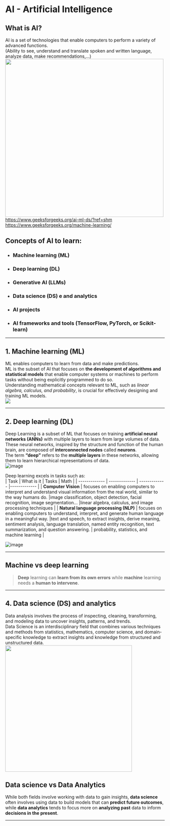 # AI - Artificial Intelligence
## What is AI?
AI is a set of technologies that enable computers to perform a variety of advanced functions.  
(Ability to see, understand and translate spoken and written language, analyze data, make recommendations,...)
<img width="500" src="https://github.com/user-attachments/assets/33698a58-cf3e-416f-8f9a-9e6394e24b05">  
https://www.geeksforgeeks.org/ai-ml-ds/?ref=shm  
https://www.geeksforgeeks.org/machine-learning/  
## Concepts of AI to learn:
- ### Machine learning (ML)
- ### Deep learning (DL)
- ### Generative AI (LLMs)
- ### Data science (DS) e and analytics
- ### AI projects
- ### AI frameworks and tools (TensorFlow, PyTorch, or Scikit-learn)
------
## 1. Machine learning (ML)
ML enables computers to learn from data and make predictions.   
ML is the subset of AI that focuses on **the development of algorithms and statistical models** that enable computer systems or machines to perform tasks without being explicitly programmed to do so.  
Understanding mathematical concepts relevant to ML, such as *linear algebra, calculus, and probability*, is crucial for effectively designing and training ML models.   
<img src="https://github.com/user-attachments/assets/5eb12742-e9c8-40d2-9352-82db06ba49b2">  


------
## 2. Deep learning (DL)
Deep Learning is a subset of ML that focuses on training **artificial neural networks (ANNs)** with multiple layers to learn from large volumes of data.  
These neural networks, inspired by the structure and function of the human brain, are composed of **interconnected nodes** called **neurons**.  
The term **“deep”** refers to the **multiple layers** in these networks, allowing them to learn hierarchical representations of data.  
![image](https://github.com/user-attachments/assets/652aa89c-ab71-4614-b5c9-eff4aad4bb6c)  

Deep learning excels in tasks such as:  
| Task  | What is it | Tasks | Math | 
| ------------- | ------------- | ------------- |------------- |
| **Computer Vision**  | focuses on enabling computers to interpret and understand visual information from the real world, similar to the way humans do.   |image classification, object detection, facial recognition, image segmentation...   |linear algebra, calculus, and image processing techniques    |
| **Natural language processing (NLP)**  |  focuses on enabling computers to understand, interpret, and generate human language in a meaningful way.   |text and speech, to extract insights, derive meaning, sentiment analysis, language translation, named entity recognition, text summarization, and question answering.    |  probability, statistics, and machine learning    |

![image](https://github.com/user-attachments/assets/92a2ddb6-a36c-485c-867b-2810e885dd17)

------
## Machine vs deep learning
> **Deep** learning can **learn from its own errors** while **machine** learning needs a **human to intervene**.
------
## 4. Data science (DS) and analytics
Data analysis involves the process of inspecting, cleaning, transforming, and modeling data to uncover insights, patterns, and trends.  
Data Science is an interdisciplinary field that combines various techniques and methods from statistics, mathematics, computer science, and domain-specific knowledge to extract insights and knowledge from structured and unstructured data.   
<img width="400" src="https://github.com/user-attachments/assets/0e2f39fd-b755-46af-b2d3-709db85fbd46">  
## Data science vs Data Analytics
While both fields involve working with data to gain insights, **data science** often involves using data to build models that can **predict future outcomes**,  
while **data analytics** tends to focus more on **analyzing past** data to inform **decisions in the present**.

------

